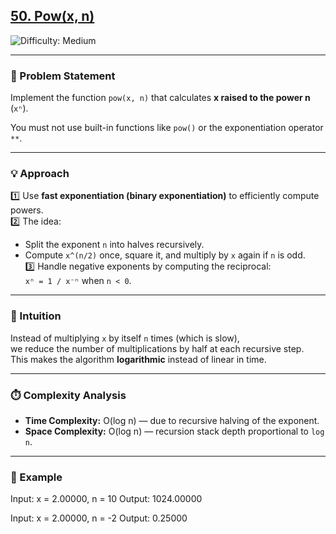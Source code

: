 <h2><a href="https://leetcode.com/problems/powx-n">50. Pow(x, n)</a></h2>
<img src="https://img.shields.io/badge/Difficulty-Medium-orange" alt="Difficulty: Medium" />
<hr>

### 🧩 Problem Statement
Implement the function `pow(x, n)` that calculates **x raised to the power n** (`xⁿ`).

You must not use built-in functions like `pow()` or the exponentiation operator `**`.

---

### 💡 Approach
1️⃣ Use **fast exponentiation (binary exponentiation)** to efficiently compute powers.  
2️⃣ The idea:
   - Split the exponent `n` into halves recursively.
   - Compute `x^(n/2)` once, square it, and multiply by `x` again if `n` is odd.  
3️⃣ Handle negative exponents by computing the reciprocal:  
   `xⁿ = 1 / x⁻ⁿ` when `n < 0`.

---

### 🧠 Intuition
Instead of multiplying `x` by itself `n` times (which is slow),  
we reduce the number of multiplications by half at each recursive step.  
This makes the algorithm **logarithmic** instead of linear in time.

---

### ⏱️ Complexity Analysis
- **Time Complexity:** O(log n) — due to recursive halving of the exponent.  
- **Space Complexity:** O(log n) — recursion stack depth proportional to `log n`.

---

### 📘 Example
Input: x = 2.00000, n = 10
Output: 1024.00000

Input: x = 2.00000, n = -2
Output: 0.25000